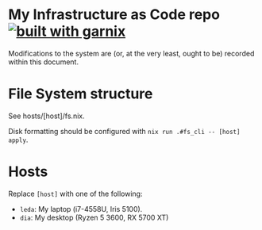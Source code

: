 # My Infrastructure as Code repo [![built with garnix](https://img.shields.io/endpoint.svg?url=https%3A%2F%2Fgarnix.io%2Fapi%2Fbadges%2Fz3ji%2Fnixioc)](https://garnix.io)

Modifications to the system are (or, at the very least, ought to be) recorded within this document.

# File System structure

See hosts/[host]/fs.nix.

Disk formatting should be configured with `nix run .#fs_cli -- [host] apply`.

# Hosts

Replace `[host]` with one of the following:
- `leda`: My laptop (i7-4558U, Iris 5100).
- `dia`: My desktop (Ryzen 5 3600, RX 5700 XT)

